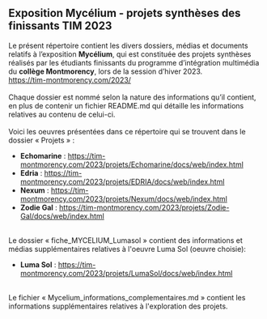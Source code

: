 ## Exposition Mycélium - projets synthèses des finissants TIM 2023 ##




Le présent répertoire contient les divers dossiers, médias et documents relatifs à l’exposition **Mycélium**, qui est constituée des projets synthèses réalisés par les étudiants finissants du programme d’intégration multimédia du **collège Montmorency**, lors de la session d’hiver 2023.
<br>
https://tim-montmorency.com/2023/
<br>
<br>
Chaque dossier est nommé selon la nature des informations qu’il contient, en plus de contenir un fichier README.md qui détaille les informations relatives au contenu de celui-ci.
<br>
<br>
Voici les oeuvres présentées dans ce répertoire qui se trouvent dans le dossier « Projets » :
<br>
* **Echomarine** : https://tim-montmorency.com/2023/projets/Echomarine/docs/web/index.html
* **Edria** : https://tim-montmorency.com/2023/projets/EDRIA/docs/web/index.html
* **Nexum** : https://tim-montmorency.com/2023/projets/Nexum/docs/web/index.html
* **Zodie Gal** : https://tim-montmorency.com/2023/projets/Zodie-Gal/docs/web/index.html
<br>
Le dossier « fiche_MYCELIUM_Lumasol » contient des informations et médias supplémentaires relatives à l'oeuvre Luma Sol (oeuvre choisie):
<br>

* **Luma Sol** : https://tim-montmorency.com/2023/projets/LumaSol/docs/web/index.html

<br>
Le fichier « Mycelium_informations_complementaires.md » contient les informations supplémentaires relatives à l'exploration des projets.
